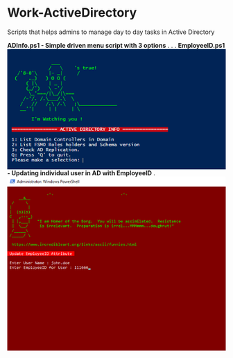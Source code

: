 # Work-ActiveDirectory
Scripts that helps admins to manage day to day tasks in Active Directory

**ADInfo.ps1 - Simple driven menu script with 3 options**
.
<img src="/images/ADInfo.png" alt="ADINFO menu driven script" style="float: left;" />
.
.
**EmployeeID.ps1 - Updating individual user in AD with EmployeeID**
<img src="/images/EmployeeID.png" alt="ADINFO menu driven script" style="float: left;" />
.
